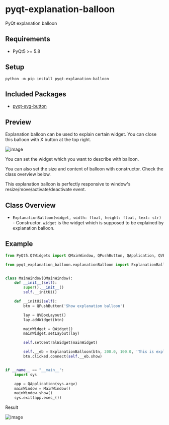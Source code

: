 # pyqt-explanation-balloon
PyQt explanation balloon

## Requirements
* PyQt5 >= 5.8

## Setup
`python -m pip install pyqt-explanation-balloon`

## Included Packages
* <a href="https://github.com/yjg30737/pyqt-svg-button.git">pyqt-svg-button</a>

## Preview

Explanation balloon can be used to explain certain widget. You can close this balloon with X button at the top right. 

![image](https://user-images.githubusercontent.com/55078043/173282320-6fe4a07b-27dc-47b9-af1b-3d531f9c408b.png)

You can set the widget which you want to describe with balloon. 

You can also set the size and content of balloon with constructor. Check the class overview below.

This explanation balloon is perfectly responsive to window's resize/move/activate/deactivate event.

## Class Overview
* `ExplanationBalloon(widget, width: float, height: float, text: str)` - Constructor. `widget` is the widget which is supposed to be explained by explanation balloon.

## Example
```python
from PyQt5.QtWidgets import QMainWindow, QPushButton, QApplication, QVBoxLayout, QWidget

from pyqt_explanation_balloon.explanationBalloon import ExplanationBalloon


class MainWindow(QMainWindow):
    def __init__(self):
        super().__init__()
        self.__initUi()

    def __initUi(self):
        btn = QPushButton('Show explanation balloon')

        lay = QVBoxLayout()
        lay.addWidget(btn)

        mainWidget = QWidget()
        mainWidget.setLayout(lay)

        self.setCentralWidget(mainWidget)

        self.__eb = ExplanationBalloon(btn, 200.0, 100.0, 'This is explanation balloon\nmade out of PyQt')
        btn.clicked.connect(self.__eb.show)


if __name__ == "__main__":
    import sys

    app = QApplication(sys.argv)
    mainWindow = MainWindow()
    mainWindow.show()
    sys.exit(app.exec_())
```

Result

![image](https://user-images.githubusercontent.com/55078043/173282320-6fe4a07b-27dc-47b9-af1b-3d531f9c408b.png)
